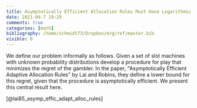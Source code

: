 ```yaml
---
title: Asymptotically Efficient Allocation Rules Must Have Logarithmic Sub-Optimal Sampling
date: 2021-04-7 19:29
comments: true
categories: [math]
bibliography: /home/schmidt73/Dropbox/org/ref/master.bib
visible: 0
---
```


We define our problem informally as follows. Given a set of slot
machines with unknown probability distributions develop a procedure
for play that minimizes the regret of the gambler. In the paper,
"Asymptotically Efficient Adaptive Allocation Rules" by Lai and
Robins, they define a lower bound for this regret, given that the
procedure is asymptotically efficient. We present this central result
here.

<!--end_excerpt-->



[@lai85_asymp_effic_adapt_alloc_rules]


